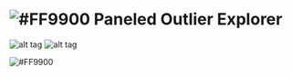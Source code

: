 # ![#FF9900](https://placehold.it/25x50/FF9900/000000?text=+) Paneled Outlier Explorer


![alt tag](https://im2.ezgif.com/tmp/ezgif-2-c045d98543.png)
![alt tag](https://im2.ezgif.com/tmp/ezgif-2-f4346a6b2f.gif)

![#FF9900](https://placehold.it/15x50/FF9900/000000?text=+)
